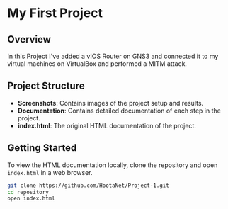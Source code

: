 # My First Project

## Overview
In this Project I've added a vIOS Router on GNS3 and connected it to my virtual machines on VirtualBox and performed a MITM attack.

## Project Structure
- **Screenshots**: Contains images of the project setup and results.
- **Documentation**: Contains detailed documentation of each step in the project.
- **index.html**: The original HTML documentation of the project.

## Getting Started
To view the HTML documentation locally, clone the repository and open `index.html` in a web browser.

```sh
git clone https://github.com/HootaNet/Project-1.git
cd repository
open index.html
